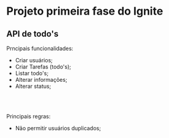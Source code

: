 # Projeto primeira fase do Ignite

## API de todo's

Prncipais funcionalidades: 

* Criar usuários;
* Criar Tarefas (todo's);
* Listar todo's;
* Alterar informações;
* Alterar status;
<br>
<br>

Principais regras: 

* Não permitir usuários duplicados;

